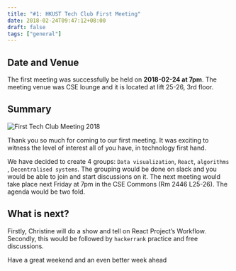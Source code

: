 ```yaml
---
title: "#1: HKUST Tech Club First Meeting"
date: 2018-02-24T09:47:12+08:00
draft: false
tags: ["general"]
---
```


## Date and Venue

The first meeting was successfully be held on **2018-02-24 at 7pm**.
The meeting venue was CSE lounge and it is located at lift 25-26, 3rd floor.

## Summary

![First Tech Club Meeting 2018](meeting-01.jpg)

Thank you so much for coming to our first meeting.
It was exciting to witness the level of interest all of you have, in technology first hand.

We have decided to create 4 groups: `Data visualization`, `React`, `algorithms` , `Decentralised systems`. The grouping would be done on slack and you would be able to join and start discussions on it. The next meeting would take place next Friday at 7pm in the CSE Commons (Rm 2446 L25-26).
The agenda would be two fold.

## What is next?

Firstly, Christine will do a show and tell on React Project’s Workflow.
Secondly, this would be followed by `hackerrank`  practice and free discussions.

Have a great weekend and an even better week ahead
